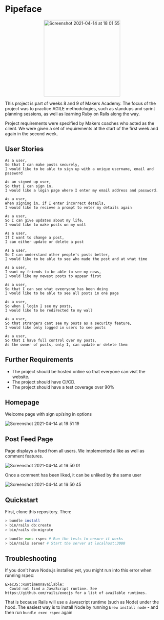 # Pipeface

<p align="center">
<img width="250" alt="Screenshot 2021-04-14 at 18 01 55" src="https://user-images.githubusercontent.com/71934417/114750211-a6b63880-9d4b-11eb-9a75-14c1abd2bf1d.png">
 </p>

This project is part of weeks 8 and 9 of Makers Academy. The focus of the project was to practice AGILE methodologies, such as standups and sprint planning sessions, as well as learning Ruby on Rails along the way.

Project requirements were specified by Makers coaches who acted as the client. We were given a set of requirements at the start of the first week and again in the second week.

## User Stories

```
As a user,
So that I can make posts securely,
I would like to be able to sign up with a unique username, email and password
```

```
As an signed up user,
So that I can sign in,
I would like a login page where I enter my email address and password.
```

```
As a user,
When signing in, if I enter incorrect details,
I would like to recieve a prompt to enter my details again
```

```
As a user,
So I can give updates about my life,
I would like to make posts on my wall
```

```
As a user,
If I want to change a post,
I can either update or delete a post
```

```
As a user, 
So I can understand other people's posts better,
I would like to be able to see who made the post and at what time
```

```
As a user,
I want my friends to be able to see my news,
I would like my newest posts to appear first
```

```
As a user,
So that I can see what eveeryone has been doing
I would like to be able to see all posts in one page
```

```
As a user, 
So when I login I see my posts, 
I would like to be redirected to my wall
```

```
As a user, 
So that strangers cant see my posts as a security feature,  
I would like only logged in users to see posts
```

```
As a user, 
So that I have full control over my posts, 
As the owner of posts, only I, can update or delete them 
```

## Further Requirements
- The project should be hosted online so that everyone can visit the website.
- The project should have CI/CD.
- The project should have a test coverage over 90%

## Homepage

Welcome page with sign up/sing in options

![Screenshot 2021-04-14 at 16 51 19](https://user-images.githubusercontent.com/71934417/114740863-25a67380-9d42-11eb-9691-1f440f93b4ac.png)

## Post Feed Page

Page displays a feed from all users. We implemented a like as well as comment features.

![Screenshot 2021-04-14 at 16 50 01](https://user-images.githubusercontent.com/71934417/114740887-2dfeae80-9d42-11eb-8cd7-3ab004c758c8.png)

Once a comment has been liked, it can be unliked by the same user

![Screenshot 2021-04-14 at 16 50 45](https://user-images.githubusercontent.com/71934417/114740882-2c34eb00-9d42-11eb-8bce-595d0dd59110.png)

## Quickstart

First, clone this repository. Then:

```bash
> bundle install
> bin/rails db:create
> bin/rails db:migrate

> bundle exec rspec # Run the tests to ensure it works
> bin/rails server # Start the server at localhost:3000
```

## Troubleshooting

If you don't have Node.js installed yet, you might run into this error when running rspec:
```
ExecJS::RuntimeUnavailable:
  Could not find a JavaScript runtime. See https://github.com/rails/execjs for a list of available runtimes.
 ```
That is because Rails will use a Javascript runtime (such as Node) under the hood. The easiest way is to install Node by running `brew install node` -
and then run `bundle exec rspec` again
